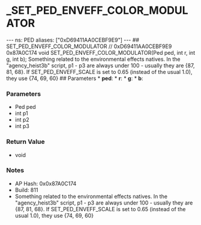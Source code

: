 # _SET_PED_ENVEFF_COLOR_MODULATOR

--- ns: PED aliases: ["0xD69411AA0CEBF9E9"] --- ## SET_PED_ENVEFF_COLOR_MODULATOR  // 0xD69411AA0CEBF9E9 0x87A0C174 void SET_PED_ENVEFF_COLOR_MODULATOR(Ped ped, int r, int g, int b);  Something related to the environmental effects natives. In the "agency_heist3b" script, p1 - p3 are always under 100 - usually they are {87, 81, 68}. If SET_PED_ENVEFF_SCALE is set to 0.65 (instead of the usual 1.0), they use {74, 69, 60}  ## Parameters * **ped**: * **r**: * **g**: * **b**:

### Parameters
* Ped ped
* int p1
* int p2
* int p3

### Return Value
* void

### Notes
* AP Hash: 0x0x87A0C174
* Build: 811
* Something related to the environmental effects natives.
In the "agency_heist3b" script, p1 - p3 are always under 100 - usually they are {87, 81, 68}. If SET_PED_ENVEFF_SCALE is set to 0.65 (instead of the usual 1.0), they use {74, 69, 60}

